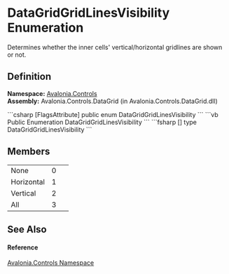 # DataGridGridLinesVisibility Enumeration


Determines whether the inner cells' vertical/horizontal gridlines are shown or not.



## Definition
**Namespace:** <a href="N_Avalonia_Controls">Avalonia.Controls</a>  
**Assembly:** Avalonia.Controls.DataGrid (in Avalonia.Controls.DataGrid.dll)

<Tabs groupId="api-code-preview">
<TabItem value="csharp" label="C#">
```csharp
[FlagsAttribute]
public enum DataGridGridLinesVisibility
```
</TabItem>
<TabItem value="vb" label="VB">
```vb
<FlagsAttribute>
Public Enumeration DataGridGridLinesVisibility
```
</TabItem>
<TabItem value="fsharp" label="F#">
```fsharp
[<FlagsAttribute>]
type DataGridGridLinesVisibility
```
</TabItem>
</Tabs>



## Members
<table>
<tr>
<td>None</td>
<td>0</td>
<td> </td>
</tr>
<tr>
<td>Horizontal</td>
<td>1</td>
<td> </td>
</tr>
<tr>
<td>Vertical</td>
<td>2</td>
<td> </td>
</tr>
<tr>
<td>All</td>
<td>3</td>
<td> </td>
</tr>
</table>

## See Also


#### Reference
<a href="N_Avalonia_Controls">Avalonia.Controls Namespace</a>  

